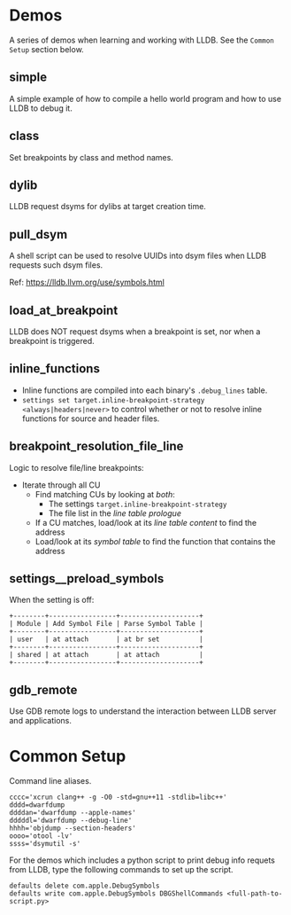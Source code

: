 # Demos
A series of demos when learning and working with LLDB.
See the `Common Setup` section below.

## simple

A simple example of how to compile a hello world program and how to use LLDB to debug it.


## class

Set breakpoints by class and method names.


## dylib

LLDB request dsyms for dylibs at target creation time.


## pull_dsym

A shell script can be used to resolve UUIDs into dsym files when LLDB requests such dsym files.

Ref: https://lldb.llvm.org/use/symbols.html


## load_at_breakpoint

LLDB does NOT request dsyms when a breakpoint is set, nor when a breakpoint is triggered.


## inline_functions

* Inline functions are compiled into each binary's `.debug_lines` table.
* `settings set target.inline-breakpoint-strategy <always|headers|never>` to control whether or not to resolve inline functions for source and header files.


## breakpoint_resolution_file_line

Logic to resolve file/line breakpoints:
* Iterate through all CU
  * Find matching CUs by looking at *both*:
    * The settings `target.inline-breakpoint-strategy`
    * The file list in the *line table prologue*
  * If a CU matches, load/look at its *line table content* to find the address
  * Load/look at its *symbol table* to find the function that contains the address


## settings__preload_symbols

When the setting is off:
```
+--------+-----------------+--------------------+
| Module | Add Symbol File | Parse Symbol Table |
+--------+-----------------+--------------------+
| user   | at attach       | at br set          |
+--------+-----------------+--------------------+
| shared | at attach       | at attach          |
+--------+-----------------+--------------------+
```


## gdb_remote

Use GDB remote logs to understand the interaction between LLDB server and applications.


# Common Setup

Command line aliases.
```
cccc='xcrun clang++ -g -O0 -std=gnu++11 -stdlib=libc++'
dddd=dwarfdump
ddddan='dwarfdump --apple-names'
dddddl='dwarfdump --debug-line'
hhhh='objdump --section-headers'
oooo='otool -lv'
ssss='dsymutil -s'
```

For the demos which includes a python script to print debug info requets from LLDB, type the following commands to set up the script.
``````
defaults delete com.apple.DebugSymbols
defaults write com.apple.DebugSymbols DBGShellCommands <full-path-to-script.py>
``````
